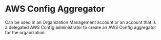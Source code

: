 # AWS Config Aggregator

Can be used in an Organization Management account or an account that is a delegated AWS Config administrator to create
an AWS Config aggregator for the organization.
